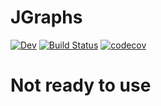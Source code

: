 # JGraphs

<!-- [![Stable](https://img.shields.io/badge/docs-stable-blue.svg)](https://gpucce.github.io/JGraphs.jl/stable) -->
[![Dev](https://img.shields.io/badge/docs-dev-blue.svg)](https://juliaanimators.github.io/JGraphs.jl/dev)
[![Build Status](https://github.com/gpucce/JGraphs.jl/workflows/CI/badge.svg)](https://github.com/juliaanimators/JGraphs.jl/actions)
[![codecov](https://codecov.io/gh/gpucce/JGraphs.jl/branch/main/graph/badge.svg?token=nfhGqwVIJD)](https://codecov.io/gh/juliaanimators/JGraphs.jl)


# Not ready to use